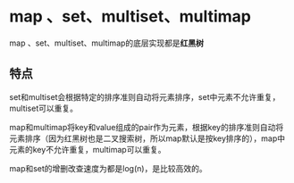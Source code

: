 # map 、set、multiset、multimap

map 、set、multiset、multimap的底层实现都是**红黑树**



## 特点

set和multiset会根据特定的排序准则自动将元素排序，set中元素不允许重复，multiset可以重复。

map和multimap将key和value组成的pair作为元素，根据key的排序准则自动将元素排序（因为红黑树也是二叉搜索树，所以map默认是按key排序的），map中元素的key不允许重复，multimap可以重复。

map和set的增删改查速度为都是log(n)，是比较高效的。